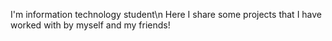 I'm information technology student\n
Here I share some projects that I have worked with by myself and my friends!
